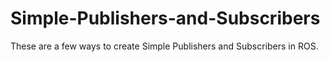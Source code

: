 # Simple-Publishers-and-Subscribers
These are a few ways to create Simple Publishers and Subscribers in ROS.
